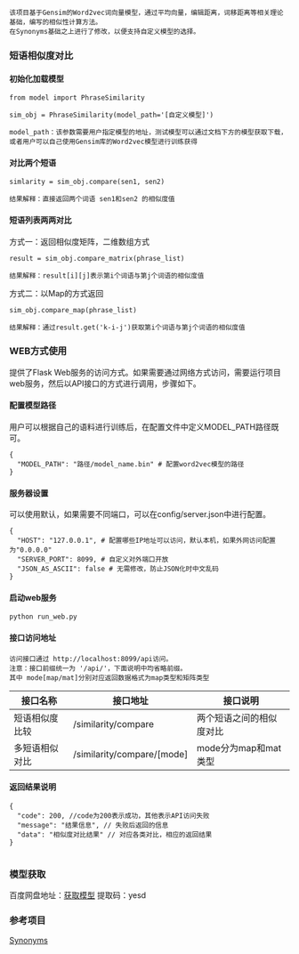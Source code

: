 ```
该项目基于Gensim的Word2vec词向量模型，通过平均向量，编辑距离，词移距离等相关理论基础，编写的相似性计算方法。
在Synonyms基础之上进行了修改，以便支持自定义模型的选择。
```


### 短语相似度对比



#### 初始化加载模型

```
from model import PhraseSimilarity

sim_obj = PhraseSimilarity(model_path='[自定义模型]')

model_path：该参数需要用户指定模型的地址，测试模型可以通过文档下方的模型获取下载，
或者用户可以自己使用Gensim库的Word2vec模型进行训练获得
```



#### 对比两个短语

```
simlarity = sim_obj.compare(sen1, sen2)

结果解释：直接返回两个词语 sen1和sen2 的相似度值
```



#### 短语列表两两对比

方式一：返回相似度矩阵，二维数组方式

```
result = sim_obj.compare_matrix(phrase_list)

结果解释：result[i][j]表示第i个词语与第j个词语的相似度值
```
方式二：以Map的方式返回

```
sim_obj.compare_map(phrase_list)

结果解释：通过result.get('k-i-j')获取第i个词语与第j个词语的相似度值
```

### WEB方式使用

提供了Flask Web服务的访问方式。如果需要通过网络方式访问，需要运行项目web服务，然后以API接口的方式进行调用，步骤如下。



#### 配置模型路径

用户可以根据自己的语料进行训练后，在配置文件中定义MODEL_PATH路径既可。

```
{
  "MODEL_PATH": "路径/model_name.bin" # 配置word2vec模型的路径
}
```



#### 服务器设置

可以使用默认，如果需要不同端口，可以在config/server.json中进行配置。

```
{
  "HOST": "127.0.0.1", # 配置哪些IP地址可以访问，默认本机，如果外网访问配置为"0.0.0.0"
  "SERVER_PORT": 8099, # 自定义对外端口开放
  "JSON_AS_ASCII": false # 无需修改，防止JSON化时中文乱码
}
```



#### 启动web服务

```
python run_web.py
```



#### 接口访问地址

```
访问接口通过 http://localhost:8099/api访问。
注意：接口前缀统一为 '/api/'，下面说明中均省略前缀。
其中 mode[map/mat]分别对应返回数据格式为map类型和矩阵类型
```

| 接口名称       | 接口地址           | 接口说明 |
| -------------- | ------------------ | -------- |
| 短语相似度比较 | /similarity/compare | 两个短语之间的相似度对比 |
| 多短语相似对比 | /similarity/compare/[mode] | mode分为map和mat类型 |



#### 返回结果说明

```
{
  "code": 200, //code为200表示成功，其他表示API访问失败
  "message": "结果信息", // 失败后返回的信息
  "data": "相似度对比结果" // 对应各类对比，相应的返回结果
}
  
```



### 模型获取

百度网盘地址：[获取模型](https://pan.baidu.com/s/1KG7au8gwJG1hNgGOXgpOCA) 
提取码：yesd


### 参考项目

[Synonyms](https://github.com/huyingxi/Synonyms)